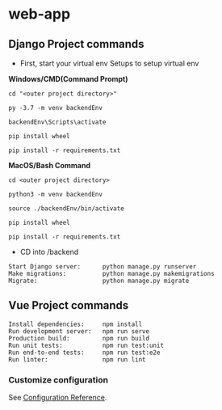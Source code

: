 # web-app

## Django Project commands
- First, start your virtual env
Setups to setup virtual env  

**Windows/CMD(Command Prompt)**
```
cd "<outer project directory>"

py -3.7 -m venv backendEnv

backendEnv\Scripts\activate

pip install wheel

pip install -r requirements.txt
```

**MacOS/Bash Command**
```
cd <outer project directory>

python3 -m venv backendEnv

source ./backendEnv/bin/activate

pip install wheel

pip install -r requirements.txt
```
- CD into /backend
```
Start Django server:      python manage.py runserver
Make migrations:          python manage.py makemigrations
Migrate:                  python manage.py migrate
```

## Vue Project commands
```
Install dependencies:     npm install
Run development server:   npm run serve
Production build:         npm run build
Run unit tests:           npm run test:unit
Run end-to-end tests:     npm run test:e2e
Run linter:               npm run lint
```

### Customize configuration
See [Configuration Reference](https://cli.vuejs.org/config/).
